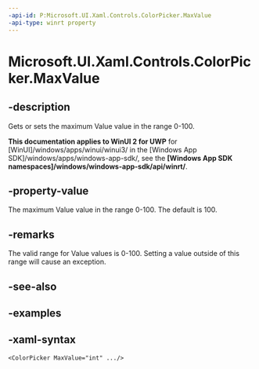 ```yaml
---
-api-id: P:Microsoft.UI.Xaml.Controls.ColorPicker.MaxValue
-api-type: winrt property
---
```

<!-- Property syntax.
public int MaxValue { get;  set; }
-->

# Microsoft.UI.Xaml.Controls.ColorPicker.MaxValue


## -description

Gets or sets the maximum Value value in the range 0-100.


**This documentation applies to WinUI 2 for UWP** for [WinUI]/windows/apps/winui/winui3/ in the [Windows App SDK]/windows/apps/windows-app-sdk/, see the **[Windows App SDK namespaces]/windows/windows-app-sdk/api/winrt/**.

## -property-value

The maximum Value value in the range 0-100. The default is 100.


## -remarks

The valid range for Value values is 0-100. Setting a value outside of this range will cause an exception.


## -see-also


## -examples


## -xaml-syntax

```xaml
<ColorPicker MaxValue="int" .../>
```


